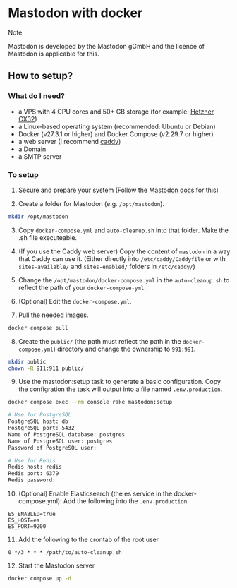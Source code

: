 # Mastodon with docker

> [!NOTE]
> Mastodon is developed by the Mastodon gGmbH and the licence of Mastodon is applicable for this.

## How to setup?

### What do I need?

- a VPS with 4 CPU cores and 50+ GB storage (for example: [Hetzner CX32](https://www.hetzner.com/cloud/))
- a Linux-based operating system (recommended: Ubuntu or Debian)
- Docker (v27.3.1 or higher) and Docker Compose (v2.29.7 or higher)
- a web server (I recommend [caddy](https://caddyserver.com/))
- a Domain
- a SMTP server

### To setup

1. Secure and prepare your system (Follow the [Mastodon docs](https://docs.joinmastodon.org/admin/prerequisites/) for this)

2. Create a folder for Mastodon (e.g. `/opt/mastodon`).

```bash
mkdir /opt/mastodon
```

3. Copy `docker-compose.yml` and `auto-cleanup.sh` into that folder. Make the .sh file executeable.

4. (If you use the Caddy web server) Copy the content of `mastodon` in a way that Caddy can use it. (Either directly into `/etc/caddy/Caddyfile` or with `sites-available/` and `sites-enabled/` folders in `/etc/caddy/`)

5. Change the `/opt/mastodon/docker-compose.yml` in the `auto-cleanup.sh` to reflect the path of your `docker-compose-yml`.

6. (Optional) Edit the `docker-compose.yml`.

7. Pull the needed images.

```bash
docker compose pull
```

8. Create the `public/` (the path must reflect the path in the `docker-compose.yml`) directory and change the ownership to `991:991`.

```bash
mkdir public
chown -R 911:911 public/
```

9. Use the mastodon:setup task to generate a basic configuration. Copy the configration the task will output into a file named `.env.production`.

```bash
docker compose exec --rm console rake mastodon:setup

# Use for PostgreSQL
PostgreSQL host: db
PostgreSQL port: 5432
Name of PostgreSQL database: postgres
Name of PostgreSQL user: postgres
Password of PostgreSQL user:

# Use for Redis
Redis host: redis
Redis port: 6379
Redis password:
```

10. (Optional) Enable Elasticsearch (the es service in the docker-compose.yml): Add the following into the `.env.production`.

```
ES_ENABLED=true
ES_HOST=es
ES_PORT=9200
```

11. Add the following to the crontab of the root user

```crontab
0 */3 * * * /path/to/auto-cleanup.sh
```

12. Start the Mastodon server

```bash
docker compose up -d
```
